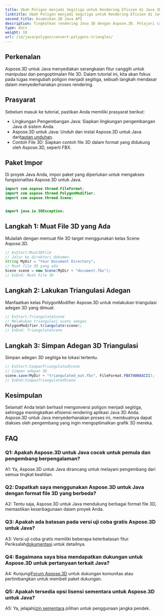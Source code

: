```yaml
---
title: Ubah Poligon menjadi Segitiga untuk Rendering Efisien di Java 3D
linktitle: Ubah Poligon menjadi Segitiga untuk Rendering Efisien di Java 3D
second_title: Asumsikan.3D Java API
description: Tingkatkan rendering Java 3D dengan Aspose.3D. Pelajari cara mengubah poligon menjadi segitiga untuk performa optimal. Unduh sekarang untuk pengalaman pengembangan 3D yang lancar.
type: docs
weight: 10
url: /id/java/polygon/convert-polygons-triangles/
---
```

## Perkenalan

Aspose.3D untuk Java menyediakan serangkaian fitur canggih untuk manipulasi dan pengoptimalan file 3D. Dalam tutorial ini, kita akan fokus pada tugas mengubah poligon menjadi segitiga, sebuah langkah mendasar dalam menyederhanakan proses rendering.

## Prasyarat

Sebelum masuk ke tutorial, pastikan Anda memiliki prasyarat berikut:

- Lingkungan Pengembangan Java: Siapkan lingkungan pengembangan Java di sistem Anda.
-  Aspose.3D untuk Java: Unduh dan instal Aspose.3D untuk Java dari[tautan unduhan](https://releases.aspose.com/3d/java/).
- Contoh File 3D: Siapkan contoh file 3D dalam format yang didukung oleh Aspose.3D, seperti FBX.

## Paket Impor

Di proyek Java Anda, impor paket yang diperlukan untuk mengakses fungsionalitas Aspose.3D untuk Java.

```java
import com.aspose.threed.FileFormat;
import com.aspose.threed.PolygonModifier;
import com.aspose.threed.Scene;


import java.io.IOException;
```

## Langkah 1: Muat File 3D yang Ada

Mulailah dengan memuat file 3D target menggunakan kelas Scene Aspose.3D.

```java
// ExStart:Muat3DFile
// Jalur ke direktori dokumen.
String MyDir = "Your Document Directory";
// Muat file 3D yang ada
Scene scene = new Scene(MyDir + "document.fbx");
// ExEnd: Muat File 3D
```

## Langkah 2: Lakukan Triangulasi Adegan

Manfaatkan kelas PolygonModifier Aspose.3D untuk melakukan triangulasi adegan 3D yang dimuat.

```java
// ExStart:TriangulateScene
// Melakukan triangulasi suatu adegan
PolygonModifier.triangulate(scene);
// ExEnd: TriangulateScene
```

## Langkah 3: Simpan Adegan 3D Triangulasi

Simpan adegan 3D segitiga ke lokasi tertentu.

```java
// ExStart:SimpanTriangulatedScene
// Simpan adegan 3D
scene.save(MyDir + "triangulated_out.fbx", FileFormat.FBX7400ASCII);
// ExEnd:SimpanTriangulatedScene
```

## Kesimpulan

Selamat! Anda telah berhasil mengonversi poligon menjadi segitiga, sehingga meningkatkan efisiensi rendering aplikasi Java 3D Anda. Aspose.3D untuk Java menyederhanakan proses ini, membuatnya dapat diakses oleh pengembang yang ingin mengoptimalkan grafik 3D mereka.

## FAQ

### Q1: Apakah Aspose.3D untuk Java cocok untuk pemula dan pengembang berpengalaman?

A1: Ya, Aspose.3D untuk Java dirancang untuk melayani pengembang dari semua tingkat keahlian.

### Q2: Dapatkah saya menggunakan Aspose.3D untuk Java dengan format file 3D yang berbeda?

A2: Tentu saja, Aspose.3D untuk Java mendukung berbagai format file 3D, memastikan keserbagunaan dalam proyek Anda.

### Q3: Apakah ada batasan pada versi uji coba gratis Aspose.3D untuk Java?

A3: Versi uji coba gratis memiliki beberapa keterbatasan fitur. Periksalah[dokumentasi](https://reference.aspose.com/3d/java/) untuk detailnya.

### Q4: Bagaimana saya bisa mendapatkan dukungan untuk Aspose.3D untuk pertanyaan terkait Java?

 A4: Kunjungi[Forum Aspose.3D](https://forum.aspose.com/c/3d/18) untuk dukungan komunitas atau pertimbangkan untuk membeli paket dukungan.

### Q5: Apakah tersedia opsi lisensi sementara untuk Aspose.3D untuk Java?

 A5: Ya, jelajahi[izin sementara](https://purchase.aspose.com/temporary-license/) pilihan untuk penggunaan jangka pendek.